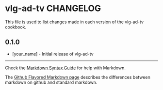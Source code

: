 vlg-ad-tv CHANGELOG
===================

This file is used to list changes made in each version of the vlg-ad-tv cookbook.

0.1.0
-----
- [your_name] - Initial release of vlg-ad-tv

- - -
Check the [Markdown Syntax Guide](http://daringfireball.net/projects/markdown/syntax) for help with Markdown.

The [Github Flavored Markdown page](http://github.github.com/github-flavored-markdown/) describes the differences between markdown on github and standard markdown.

